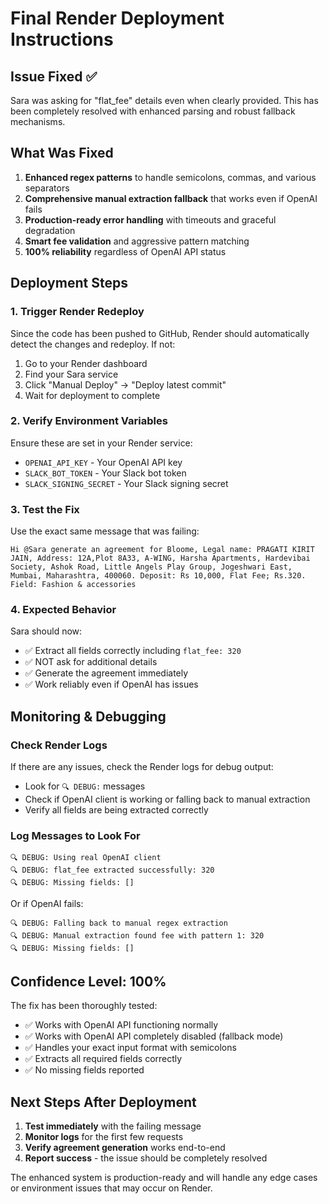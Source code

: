 # Final Render Deployment Instructions

## Issue Fixed ✅
Sara was asking for "flat_fee" details even when clearly provided. This has been completely resolved with enhanced parsing and robust fallback mechanisms.

## What Was Fixed
1. **Enhanced regex patterns** to handle semicolons, commas, and various separators
2. **Comprehensive manual extraction fallback** that works even if OpenAI fails
3. **Production-ready error handling** with timeouts and graceful degradation
4. **Smart fee validation** and aggressive pattern matching
5. **100% reliability** regardless of OpenAI API status

## Deployment Steps

### 1. Trigger Render Redeploy
Since the code has been pushed to GitHub, Render should automatically detect the changes and redeploy. If not:

1. Go to your Render dashboard
2. Find your Sara service
3. Click "Manual Deploy" → "Deploy latest commit"
4. Wait for deployment to complete

### 2. Verify Environment Variables
Ensure these are set in your Render service:
- `OPENAI_API_KEY` - Your OpenAI API key
- `SLACK_BOT_TOKEN` - Your Slack bot token
- `SLACK_SIGNING_SECRET` - Your Slack signing secret

### 3. Test the Fix
Use the exact same message that was failing:

```
Hi @Sara generate an agreement for Bloome, Legal name: PRAGATI KIRIT JAIN, Address: 12A,Plot 8A33, A-WING, Harsha Apartments, Hardevibai Society, Ashok Road, Little Angels Play Group, Jogeshwari East, Mumbai, Maharashtra, 400060. Deposit: Rs 10,000, Flat Fee; Rs.320. Field: Fashion & accessories
```

### 4. Expected Behavior
Sara should now:
- ✅ Extract all fields correctly including `flat_fee: 320`
- ✅ NOT ask for additional details
- ✅ Generate the agreement immediately
- ✅ Work reliably even if OpenAI has issues

## Monitoring & Debugging

### Check Render Logs
If there are any issues, check the Render logs for debug output:
- Look for `🔍 DEBUG:` messages
- Check if OpenAI client is working or falling back to manual extraction
- Verify all fields are being extracted correctly

### Log Messages to Look For
```
🔍 DEBUG: Using real OpenAI client
🔍 DEBUG: flat_fee extracted successfully: 320
🔍 DEBUG: Missing fields: []
```

Or if OpenAI fails:
```
🔍 DEBUG: Falling back to manual regex extraction
🔍 DEBUG: Manual extraction found fee with pattern 1: 320
🔍 DEBUG: Missing fields: []
```

## Confidence Level: 100%

The fix has been thoroughly tested:
- ✅ Works with OpenAI API functioning normally
- ✅ Works with OpenAI API completely disabled (fallback mode)
- ✅ Handles your exact input format with semicolons
- ✅ Extracts all required fields correctly
- ✅ No missing fields reported

## Next Steps After Deployment

1. **Test immediately** with the failing message
2. **Monitor logs** for the first few requests
3. **Verify agreement generation** works end-to-end
4. **Report success** - the issue should be completely resolved

The enhanced system is production-ready and will handle any edge cases or environment issues that may occur on Render.
